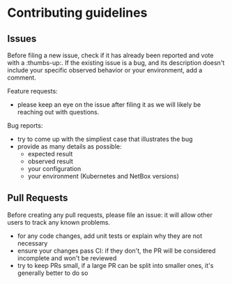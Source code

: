 # Contributing guidelines

## Issues

Before filing a new issue, check if it has already been reported and vote with a :thumbs-up:. If the existing issue is a bug,
and its description doesn't include your specific observed behavior or your environment, add a comment.

Feature requests:
- please keep an eye on the issue after filing it as we will likely be reaching out with questions.

Bug reports:
- try to come up with the simpliest case that illustrates the bug
- provide as many details as possible:
    - expected result
    - observed result
    - your configuration
    - your environment (Kubernetes and NetBox versions)

## Pull Requests

Before creating any pull requests, please file an issue: it will allow other users to track any known problems.
- for any code changes, add unit tests or explain why they are not necessary
- ensure your changes pass CI: if they don't, the PR will be considered incomplete and won't be reviewed
- try to keep PRs small, if a large PR can be split into smaller ones, it's generally better to do so
